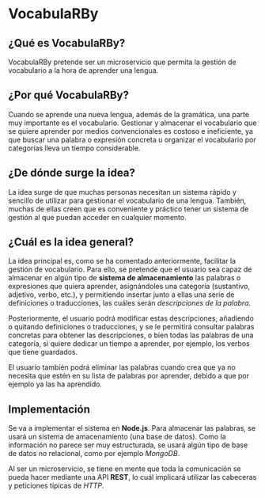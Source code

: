 # VocabulaRBy

## ¿Qué es VocabulaRBy?

VocabulaRBy pretende ser un microservicio que permita la gestión de vocabulario
a la hora de aprender una lengua.

## ¿Por qué VocabulaRBy?

Cuando se aprende una nueva lengua, además de la gramática, una parte muy importante
es el vocabulario. Gestionar y almacenar el vocabulario que se quiere aprender por medios
convencionales es costoso e ineficiente, ya que buscar una palabra o expresión concreta u
organizar el vocabulario por categorías lleva un tiempo considerable.

## ¿De dónde surge la idea?

La idea surge de que muchas personas necesitan un sistema rápido y sencillo de utilizar
para gestionar el vocabulario de una lengua. También, muchas de ellas creen que es conveniente
y práctico tener un sistema de gestión al que puedan acceder en cualquier momento.

## ¿Cuál es la idea general?

La idea principal es, como se ha comentado anteriormente, facilitar la gestión de
vocabulario. Para ello, se pretende que el usuario sea capaz de almacenar en algún tipo
de **sistema de almacenamiento** las palabras o expresiones que quiera aprender, asignándoles
una categoría (sustantivo, adjetivo, verbo, etc.), y permitiendo insertar junto a ellas
una serie de definiciones o traducciones, las cuáles serán *descripciones de la palabra*.

Posteriormente, el usuario podrá modificar estas descripciones, añadiendo o quitando
definiciones o traducciones, y se le permitirá consultar palabras concretas para obtener
las descripciones, o bien todas las palabras de una categoría, si quiere dedicar un tiempo
a aprender, por ejemplo, los verbos que tiene guardados.

El usuario también podrá eliminar las palabras cuando crea que ya no necesita que estén en
su lista de palabras por aprender, debido a que por ejemplo ya las ha aprendido.

## Implementación

Se va a implementar el sistema en **Node.js**. Para almacenar las palabras, se usará un
sistema de amacenamiento (una base de datos). Como la información no parece ser muy
estructurada, se usará algún tipo de base de datos no relacional, como por ejemplo
*MongoDB*.

Al ser un microservicio, se tiene en mente que toda la comunicación se pueda hacer mediante
una API **REST**, lo cuál implicará utilizar las cabeceras y peticiones típicas de *HTTP*.
